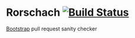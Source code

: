 Rorschach
[![Build Status](https://travis-ci.org/cvrebert/rorschach.svg?branch=master)](https://travis-ci.org/cvrebert/rorschach)
=========

[Bootstrap](https://github.com/twbs/bootstrap/) pull request sanity checker
